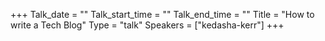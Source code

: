 +++
Talk_date = ""
Talk_start_time = ""
Talk_end_time = ""
Title = "How to write a Tech Blog"
Type = "talk"
Speakers = ["kedasha-kerr"]
+++


